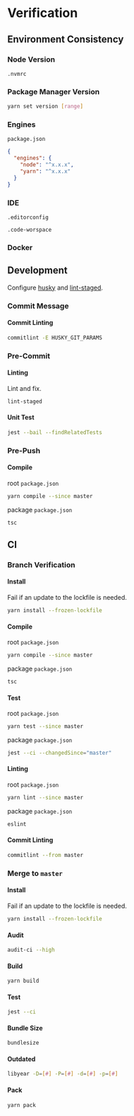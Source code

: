 # Verification

## Environment Consistency

### Node Version

`.nvmrc`

### Package Manager Version

```bash
yarn set version [range]
```

### Engines

`package.json`

```json
{
  "engines": {
    "node": "^x.x.x",
    "yarn": "^x.x.x"
  }
}
```

### IDE

`.editorconfig`

`.code-worspace`

### Docker

## Development

Configure [husky](husky.md) and [lint-staged](lint-staged.md).

### Commit Message

#### Commit Linting

```bash
commitlint -E HUSKY_GIT_PARAMS
```

### Pre-Commit

#### Linting

Lint and fix.

```bash
lint-staged
```

#### Unit Test

```bash
jest --bail --findRelatedTests
```

### Pre-Push

#### Compile

root `package.json`
```bash
yarn compile --since master
```

package `package.json`
```bash
tsc
```

## CI

### Branch Verification

#### Install

Fail if an update to the lockfile is needed.

```bash
yarn install --frozen-lockfile
```

#### Compile

root `package.json`

```bash
yarn compile --since master
```

package `package.json`

```bash
tsc
```

#### Test

root `package.json`

```bash
yarn test --since master
```

package `package.json`

```bash
jest --ci --changedSince="master"
```

#### Linting

root `package.json`

```bash
yarn lint --since master
```

package `package.json`

```bash
eslint
```

#### Commit Linting

```bash
commitlint --from master
```

### Merge to `master`

#### Install

Fail if an update to the lockfile is needed.

```bash
yarn install --frozen-lockfile
```

#### Audit

```bash
audit-ci --high
```

#### Build

```bash
yarn build
```

#### Test

```bash
jest --ci
```

#### Bundle Size

```bash
bundlesize
```

#### Outdated

```bash
libyear -D=[#] -P=[#] -d=[#] -p=[#]
```

#### Pack

```bash
yarn pack
```
